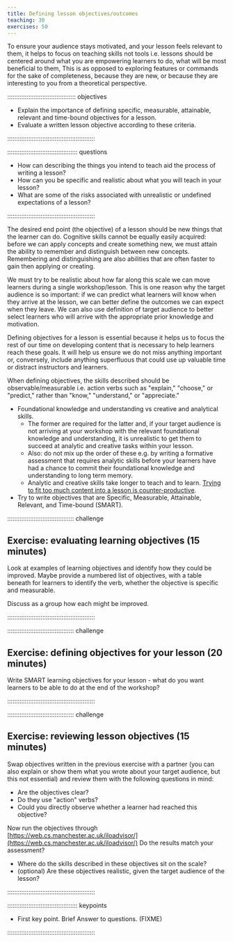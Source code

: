 ```yaml
---
title: Defining lesson objectives/outcomes
teaching: 30
exercises: 50
---
```


To ensure your audience stays motivated, and your lesson feels relevant to them,
it helps to focus on teaching skills not tools
i.e. lessons should be centered around what you are empowering learners to do,
what will be most beneficial to them,
This is as opposed to exploring features or commands for the sake of completeness,
because they are new,
or because they are interesting to you from a theoretical perspective.

::::::::::::::::::::::::::::::::::::::: objectives

- Explain the importance of defining specific, measurable, attainable, relevant and time-bound objectives for a lesson.
- Evaluate a written lesson objective according to these criteria.

::::::::::::::::::::::::::::::::::::::::::::::::::

:::::::::::::::::::::::::::::::::::::::: questions

- How can describing the things you intend to teach aid the process of writing a lesson?
- How can you be specific and realistic about what you will teach in your lesson?
- What are some of the risks associated with unrealistic or undefined expectations of a lesson?

::::::::::::::::::::::::::::::::::::::::::::::::::

The desired end point (the objective) of a lesson should be new things that the learner can do.
Cognitive skills cannot be equally easily acquired:
before we can apply concepts and create something new, we must attain the ability to remember 
and distinguish between new concepts. 
Remembering and distinguishing are also abilities that are often faster to gain then applying or creating.

We must try to be realistic about how far along this scale we can move learners during a single workshop/lesson.
This is one reason why the target audience is so important:
if we can predict what learners will know when they arrive at the lesson,
we can better define the outcomes we can expect when they leave.
We can also use definition of target audience to better select learners who will
arrive with the appropriate prior knowledge and motivation.

Defining objectives for a lesson is essential because it helps us to focus the
rest of our time on developing content that is necessary to help learners reach these goals.
It will help us ensure we do not miss anything important or, conversely,
include anything superfluous that could use up valuable time or distract instructors and learners.

When defining objectives, the skills described should be observable/measurable
i.e. action verbs such as "explain," "choose," or "predict,"
rather than "know," "understand," or "appreciate."

- Foundational knowledge and understanding vs creative and analytical skills.
  - The former are required for the latter and,
    if your target audience is not arriving at your workshop with the relevant foundational knowledge and understanding,
    it is unrealistic to get them to succeed at analytic and creative tasks within your lesson.
  - Also: do not mix up the order of these
    e.g. by writing a formative assessment that requires analytic skills
    before your learners have had a chance to commit their foundational knowledge
    and understanding to long term memory.
  - Analytic and creative skills take longer to teach and to learn.
    [Trying to fit too much content into a lesson is counter-productive][lujan-decarlo].
- Try to write objectives that are Specific, Measurable, Attainable, Relevant, and Time-bound (SMART).

::::::::::::::::::::::::::::::::::::::  challenge

## Exercise: evaluating learning objectives (15 minutes)

Look at examples of learning objectives and identify how they could be improved.
Maybe provide a numbered list of objectives,
with a table beneath for learners to identify the verb,
whether the objective is specific and measurable.

Discuss as a group how each might be improved.


::::::::::::::::::::::::::::::::::::::::::::::::::

::::::::::::::::::::::::::::::::::::::  challenge

## Exercise: defining objectives for your lesson (20 minutes)

Write SMART learning objectives for your lesson -
what do you want learners to be able to do at the end of the workshop?


::::::::::::::::::::::::::::::::::::::::::::::::::

::::::::::::::::::::::::::::::::::::::  challenge

## Exercise: reviewing lesson objectives (15 minutes)

Swap objectives written in the previous exercise with a partner
(you can also explain or show them what you wrote about your target audience, but this not essential)
and review them with the following questions in mind:

- Are the objectives clear?
- Do they use "action" verbs?
- Could you directly observe whether a learner had reached this objective?

Now run the objectives through [https://web.cs.manchester.ac.uk/iloadvisor/](https://web.cs.manchester.ac.uk/iloadvisor/)
Do the results match your assessment?

- Where do the skills described in these objectives sit on the scale?
- (optional) Are these objectives realistic, given the target audience of the lesson?
  

::::::::::::::::::::::::::::::::::::::::::::::::::



[lujan-decarlo]: https://journals.physiology.org/doi/pdf/10.1152/advan.00061.2005


:::::::::::::::::::::::::::::::::::::::: keypoints

- First key point. Brief Answer to questions. (FIXME)

::::::::::::::::::::::::::::::::::::::::::::::::::


